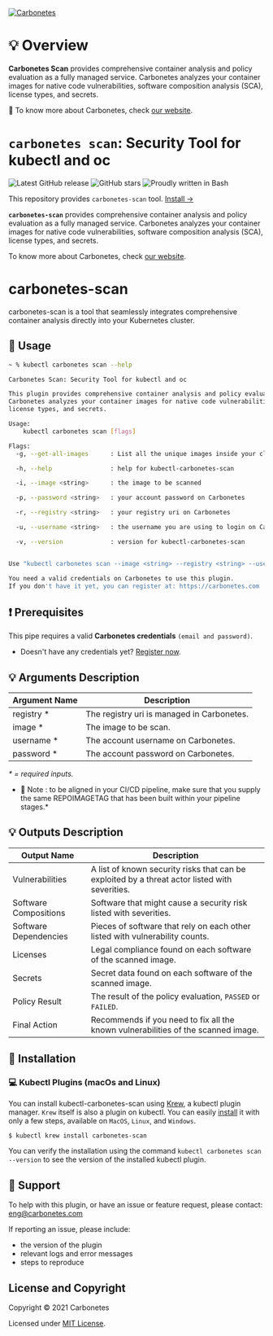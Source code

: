 [![Carbonetes](https://cdn.carbonetes.com/carbonetes-plugin/assets/branding/branding_header.png)](https://carbonetes.com)

# :bulb: Overview

**Carbonetes Scan** provides comprehensive container analysis and policy evaluation as a fully managed service. Carbonetes analyzes your container images for native code vulnerabilities, software composition analysis (SCA), license types, and secrets.

:pushpin: To know more about Carbonetes, check [our website](https://carbonetes.com).

# `carbonetes scan`: Security Tool for kubectl and oc

![Latest GitHub release](https://img.shields.io/github/release/carbonetes/kubectl-carbonetes-scan.svg)
![GitHub stars](https://img.shields.io/github/stars/ahmetb/kubectx.svg?label=github%20stars)
![Proudly written in Bash](https://img.shields.io/badge/written%20in-bash-ff69b4.svg)

This repository provides `carbonetes-scan` tool.
[Install &rarr;](#dvd-installation)

**`carbonetes-scan`** provides comprehensive container analysis and policy evaluation as a fully managed service. Carbonetes analyzes your container images for native code vulnerabilities, software composition analysis (SCA), license types, and secrets.

To know more about Carbonetes, check [our website](https://carbonetes.com).

# carbonetes-scan

carbonetes-scan is a tool that seamlessly integrates comprehensive container analysis directly into your Kubernetes cluster.

## :pencil: Usage

```sh
~ % kubectl carbonetes scan --help

Carbonetes Scan: Security Tool for kubectl and oc

This plugin provides comprehensive container analysis and policy evaluation as a fully managed service.
Carbonetes analyzes your container images for native code vulnerabilities, software composition analysis (SCA),
license types, and secrets.

Usage:
    kubectl carbonetes scan [flags]

Flags:
  -g, --get-all-images      : List all the unique images inside your cluster

  -h, --help                : help for kubectl-carbonetes-scan

  -i, --image <string>      : the image to be scanned

  -p, --password <string>   : your account password on Carbonetes

  -r, --registry <string>   : your registry uri on Carbonetes

  -u, --username <string>   : the username you are using to login on Carbonetes

  -v, --version             : version for kubectl-carbonetes-scan


Use "kubectl carbonetes scan --image <string> --registry <string> --username <string> --password <string>" to execute a comprehensive container analysis.

You need a valid credentials on Carbonetes to use this plugin.
If you don't have it yet, you can register at: https://carbonetes.com
```

## :exclamation: Prerequisites

This pipe requires a valid **Carbonetes credentials** `(email and password)`.

- Doesn't have any credentials yet? [Register now](https://console.carbonetes.com/register).

## :bulb: Arguments Description

| Argument Name               | Description                                                  |
| --------------------------- | ------------------------------------------------------------ |
| registry \*                 | The registry uri is managed in Carbonetes. |
| image \*                    | The image to be scan. |
| username \*                 | The account username on Carbonetes. |
| password \*                 | The account password on Carbonetes. |

_\* = required inputs._

* :pushpin: Note : to be aligned in your CI/CD pipeline, make sure that you supply the same REPOIMAGETAG that has been built within your pipeline stages.*

## :bulb: Outputs Description

| Output Name                  | Description                                                                                  |
| ---------------------------- | -------------------------------------------------------------------------------------------- |
| Vulnerabilities              | A list of known security risks that can be exploited by a threat actor listed with severities. |
| Software Compositions        | Software that might cause a security risk listed with severities. |
| Software Dependencies        | Pieces of software that rely on each other listed with vulnerability counts. |
| Licenses                     | Legal compliance found on each software of the scanned image. |
| Secrets                      | Secret data found on each software of the scanned image. |
| Policy Result                | The result of the policy evaluation, `PASSED` or `FAILED`. |
| Final Action                 | Recommends if you need to fix all the known vulnerabilities of the scanned image. |

## :dvd: Installation

### :computer: Kubectl Plugins (macOs and Linux)

You can install kubectl-carbonetes-scan using [Krew](https://krew.sigs.k8s.io/), a kubectl plugin manager. `Krew` itself is also a plugin on kubectl. You can easily [install](https://krew.sigs.k8s.io/docs/user-guide/setup/install/) it with only a few steps, available on `MacOS`, `Linux`, and `Windows`.

```sh
$ kubectl krew install carbonetes-scan
```

You can verify the installation using the command `kubectl carbonetes scan --version` to see the version of the installed kubectl plugin.

## :email: Support
To help with this plugin, or have an issue or feature request, please contact: [eng@carbonetes.com](eng@carbonetes.com)

If reporting an issue, please include:

* the version of the plugin
* relevant logs and error messages
* steps to reproduce

## License and Copyright

Copyright © 2021 Carbonetes

Licensed under [MIT License](LICENSE).